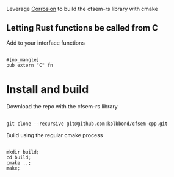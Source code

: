 Leverage [Corrosion](https://github.com/corrosion-rs/corrosion)
to build the cfsem-rs library with cmake

## Letting Rust functions be called from C
Add to your interface functions 
##
    #[no_mangle]
    pub extern "C" fn 

# Install and build
Download the repo with the cfsem-rs library 

##
    git clone --recursive git@github.com:kolbbond/cfsem-cpp.git

Build using the regular cmake process
##
    mkdir build;
    cd build;
    cmake ..;
    make;
